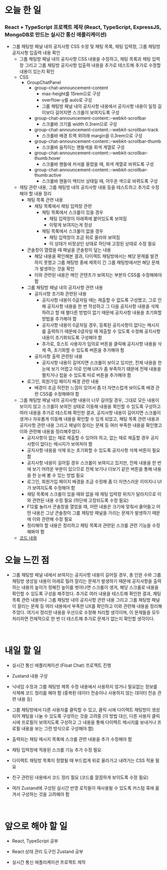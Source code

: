 # 오늘 한 일

### React + TypeScript 프로젝트 제작 (React, TypeScript, ExpressJS, MongoDB로 만드는 실시간 통신 애플리케이션)

- 그룹 채팅방 패널 내의 공지사항 CSS 수정 및 채팅 목록, 채팅 입력창, 그룹 채팅방 공지사항 입출력 내용 확인
  - 그룹 채팅방 패널 내의 공지사항 CSS 내용을 수정하고, 채팅 목록과 채팅 입력창 그리고 그룹 채팅방 공지사항 입출력 내용을 추가로 테스트해 추가로 수정할 내용이 있는지 확인
  - CSS
    - GroupChatPanel
      - group-chat-announcement-content
        - max-height를 15rem으로 구성
        - overflow-y를 auto로 구성
        - 그룹 채팅방 패널 내의 공지사항 내용에서 공지사항 내용이 일정 길이보다 길어지면 스크롤이 보여지도록 구성
      - group-chat-announcement-content::-webkit-scrollbar
        - 스크롤바 크기를 width 0.3rem으로 구성
      - group-chat-announcement-content::-webkit-scrollbar-track
        - 스크롤바 배경 트랙 위아래 margin을 0.3rem으로 구성
      - group-chat-announcement-content::-webkit-scrollbar-thumb
        - 스크롤바 움직이는 핸들색을 회색 계열로 구성
      - group-chat-announcement-content::-webkit-scrollbar-thumb:hover
        - 스크롤바 핸들에 커서를 올렸을 때, 회색 계열로 바뀌도록 구성
      - group-chat-announcement-content::-webkit-scrollbar-thumb:active
        - 스크롤바 핸들이 액티브 상태일 때, 어두운 색으로 바뀌도록 구성
  - 채팅 관련 내용, 그룹 채팅방 내의 공지사항 내용 등을 테스트하고 추가로 수정해야 할 내용 정리
    - 채팅 목록 관련 내용
      - 채팅 목록에서 채팅 입력창 관련
        - 채팅 목록에서 스크롤이 있을 경우
          - 채팅 입력창이 아래쪽에 붙어있도록 보여짐
          - 이렇게 보여지는게 정상
        - 채팅 목록에서 스크롤이 없을 경우
          - 채팅 입력창이 조금 위로 올라와 보여짐
          - 이 상태가 비정상인 상태로 하단에 고정된 상태로 수정 필요
    - 콘솔창이 열렸을 때 패널을 콘솔창이 덮는 내용
      - 해당 내용을 확인해본 결과, 다이렉트 채팅방에서는 해당 문제를 발견하지 못했고 그룹 채팅방 중에 제목이 긴 그룹 채팅방에서만 해당 문제가 발생하는 것을 확인
      - 이와 관련된 내용은 메인 콘텐츠가 보여지는 부분의 CSS를 수정해봐야 함
    - 그룹 채팅방 패널 내의 공지사항 관련 내용
      - 공지사항 초기화 관련된 내용
        - 공지사항 내용이 0글자일 때는 제출할 수 없도록 구성했고, 그로 인해 공지사항 내용을 한 번 작성하고 그 다음 공지사항 내용을 삭제하려고 할 때 별다른 방법이 없기 때문에 공지사항 내용을 초기화할 방법을 추가해야 함
        - 공지사항 내용이 0글자일 경우, 등록된 공지사항이 없다는 메시지를 출력하기 때문에 0글자일 때 제출할 수 있도록 수정해 공지사항 내용이 초기화되도록 구성해야 함
        - 추가로, 호스트 사용자가 임의로 버튼을 클릭해 공지사항 내용을 삭제 즉, 초기화할 수 있도록 버튼을 추가해야 함
      - 공지사항 출력 관련된 내용
        - 공지사항 내용이 길어지면 스크롤이 보이고 있지만, 전체 내용을 한 눈에 보기 어렵고 이로 인해 UX가 좀 부족하기 떄문에 전체 내용을 펼치거나 접을 수 있도록 따로 버튼을 추가해야 함
    - 로그인, 회원가입 페이지 배경 관련 내용
      - 배경이 조금 허전한 느낌이 있어서 좀 더 자연스럽게 보이도록 배경 관련 CSS를 수정해봐야 함
  - 그룹 채팅방 패널 내의 공지사항 내용이 너무 길어질 경우, 그대로 모든 내용이 보이지 않고 스크롤이 보여진 상태로 이동해 내용을 확인할 수 있도록 구성하고 여러 내용을 추가로 테스트해 확인한 결과, 공지사항 내용이 길어지면 스크롤이 생겨나 자유롭게 이동해 내용을 확인할 수 있게 되었고, 채팅 목록 관련 내용과 공지사항 관련 내용 그리고 패널이 잘리는 문제 등 여러 부족한 내용을 확인했고 이와 관련해 내용을 정리해주었다.
    - 공지사항이 없는 채로 제출할 수 있어야 하고, 없는 채로 제출할 경우 공지사항이 없다는 메시지가 보여져야 함
    - 공지사항 내용을 삭제 또는 초기화할 수 있도록 공지사항 삭제 버튼이 필요함
    - 공지사항 내용이 길어질 경우 스크롤이 보여지고 있지만, 전체 내용을 한 번에 보기 어려운 부분이 있으므로 전체 보기나 더보기 같은 버튼을 통해 내용을 한 눈에 볼 수 있는 방법 필요
    - 로그인, 회원가입 페이지 배경을 조금 수정해 좀 더 자연스러운 이미지나 UI가 보여지도록 수정해야 함
    - 채팅 목록에 스크롤이 있을 때와 없을 때 채팅 입력창 위치가 달라지므로 이와 관련된 내용 수정 필요 (하단에 고정되도록 수정 필요)
    - F12를 눌러서 콘솔창을 열었을 때, 어떤 내용은 크기에 맞춰서 줄어들고 어떤 내용은 그냥 콘솔창이 그룹 채팅방 패널을 가리는 문제가 발생하기 때문에 이와 관련해 수정 필요
    - 정리해야 할 내용은 정리하고 채팅 목록과 관련된 스크롤 관련 기능을 수정해봐야 함
  - [코드 내용](https://github.com/jeongsangtae/float-chat/commit/20d7fc79fd776411964bc2e5d97565bad964d1c0)

# 오늘 느낀 점

- 그룹 채팅방 패널 내에서 보여지는 공지사항 내용이 길어질 경우, 총 인원 수와 그룹 채팅방 생성일 내용이 아래로 밀려 잘리는 문제가 발생하기 때문에 공지사항을 출력하는 내용의 높이가 정해진 높이를 벗어나면 스크롤이 생겨, 해당 스크롤로 내용을 확인할 수 있도록 구성을 해주었다. 추가로 여러 내용을 테스트해 확인한 결과, 채팅 목록 관련 내용이나 그룹 채팅방 내의 공지사항 관련 내용 그리고 그룹 채팅방 패널이 잘리는 문제 등 여러 내용에서 부족한 UX를 확인하고 이와 관련해 내용을 정리해주었다. 여기서 정리한 내용을 우선으로 수정해 처리할 생각이며, 이 문제들을 모두 처리하면 전체적으로 한 번 더 테스트해 추가로 문제가 없는지 확인할 생각이다.

<br />

# 내일 할 일

- 실시간 통신 애플리케이션 (Float Chat) 프로젝트 진행

- Zustand 내용 구성

- 닉네임 수정과 그룹 채팅방 제목 수정 내용에서 사용하지 않거나 필요없는 정보를 삭제해 코드 정리를 해야 함 (중복된 데이터 전송이나 사용하지 않는 데이터 전송 관련 내용 등)

- 그룹 채팅방에서 다른 사용자를 클릭할 수 있고, 클릭 시에 다이렉트 채팅방이 생성되어 채팅을 나눌 수 있도록 구성하는 것을 고려중 (이 방법 대신, 다른 사용자 클릭 시에 프로필이 보여지도록 구성하고 그 내용을 통해 다이렉트 메시지를 보내거나 프로필 내용을 보는 그런 방식으로 구성해야 함)

- 출력되는 채팅 메시지 목록에 스크롤 관련 내용을 추가 수정해야 함

- 채팅 입력창에 적용된 스크롤 기능 추가 수정 필요

- 다이렉트 채팅방 목록이 정렬될 때 부드럽게 위로 올라가고 내려가는 CSS 적용 필요

- 친구 관련된 내용에서 코드 정리 필요 (코드를 깔끔하게 보이도록 수정 필요)

- 여러 Zustand에 구성된 실시간 반영 로직들이 재사용될 수 있도록 커스텀 훅에 옮겨서 구성하는 것을 고려해야 함

<br />

# 앞으로 해야 할 일

- React, TypeScript 공부

- React 상태 관리 도구인 Zustand 공부

- 실시간 통신 애플리케이션 프로젝트 제작
